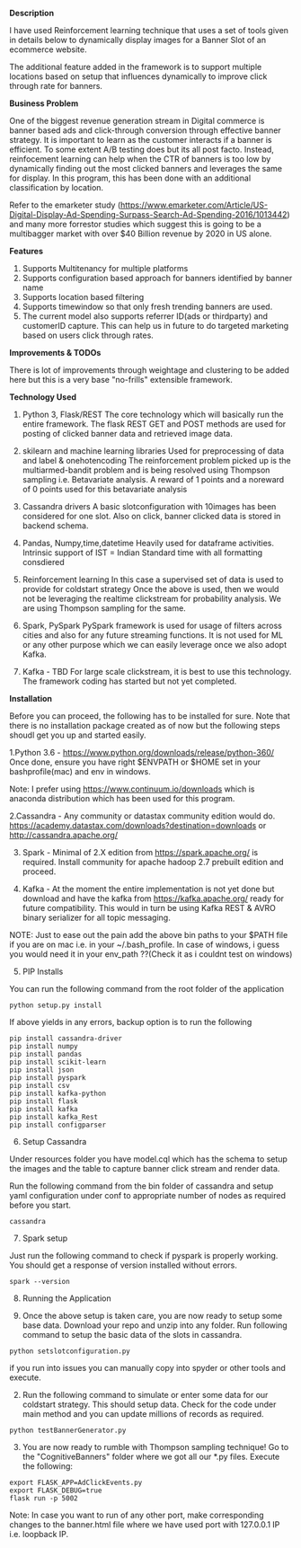 <b>Description</b>

I have used Reinforcement learning technique that uses a set of tools given in details below to dynamically display images for a Banner Slot of an ecommerce website.

The additional feature added in the framework is to support multiple locations based on setup that influences dynamically to improve click through rate for banners.

<b>Business Problem</b>

One of the biggest revenue generation stream in Digital commerce is banner based ads and click-through conversion through effective banner strategy. It is important to learn as the customer interacts if a banner is efficient. To some extent A/B testing does but its all post facto. Instead, reinfocement learning can help when the CTR of banners is too low by dynamically finding out the most clicked banners and leverages the same for display. In this program, this has been done with an additional classification by location.

Refer to the emarketer study (https://www.emarketer.com/Article/US-Digital-Display-Ad-Spending-Surpass-Search-Ad-Spending-2016/1013442) and many more forrestor studies which suggest this is  going to be a multibagger market with over $40 Billion revenue by 2020 in US alone.


<b>Features</b>
1. Supports Multitenancy for multiple platforms
2. Supports configuration based approach for banners identified by banner name
3. Supports location based filtering 
4. Supports timewindow so that only fresh trending banners are used.
5. The current model also supports referrer ID(ads or thirdparty) and customerID capture. This can help us in future to do targeted marketing based on users click through rates.


<b>Improvements & TODOs</b>

There is lot of improvements through weightage and clustering to be added here but this is a very base "no-frills" extensible framework.


<b>Technology Used</b>

1. Python 3, Flask/REST
The core technology which will basically run the entire framework.
The flask REST GET and POST methods are used for posting of clicked banner data and retrieved image data.

2. skilearn and machine learning libraries
Used for preprocessing of data and label & onehotencoding
The reinforcement problem picked up is the multiarmed-bandit problem and is being resolved using Thompson sampling i.e. Betavariate analysis.
A reward of 1 points and a noreward of 0 points used for this betavariate analysis

3. Cassandra drivers
A basic slotconfiguration with 10images has been considered for one slot.
Also on click, banner clicked data is stored in backend schema.

4. Pandas, Numpy,time,datetime
Heavily used for dataframe activities.
Intrinsic support of IST = Indian Standard time with all formatting consdiered

5. Reinforcement learning
In this case a supervised set of data is used to provide for coldstart strategy
Once the above is used, then we would not be leveraging the realtime clickstream for probability analysis.
We are using Thompson sampling for the same.

8. Spark, PySpark
PySpark framework is used for usage of filters across cities and also for any future streaming functions.
It is not used for ML or any other purpose which we can easily leverage once we also adopt Kafka.

7. Kafka - TBD
For large scale clickstream, it is best to use this technology.
The framework coding has started but not yet completed.


<b>Installation</b>


Before you can proceed, the following has to be installed for sure. Note that there is no installation package created as of now but the following steps shoudl get you up and started easily.

1.Python 3.6 - https://www.python.org/downloads/release/python-360/
Once done, ensure you have right $ENVPATH or $HOME set in your bashprofile(mac) and env in windows.

Note: I prefer using https://www.continuum.io/downloads which is anaconda distribution which has been used for this program.

2.Cassandra - Any community or datastax community edition would do. https://academy.datastax.com/downloads?destination=downloads or http://cassandra.apache.org/ 

3. Spark - Minimal of 2.X edition from https://spark.apache.org/  is required. Install community for apache hadoop 2.7 prebuilt edition and proceed.


4. Kafka - At the moment the entire implementation is not yet done but download and have the kafka from https://kafka.apache.org/ ready for future compatibility. This would in turn be using Kafka REST & AVRO binary serializer for all topic messaging.

NOTE: Just to ease out the pain add the above bin paths to your $PATH file if you are on mac i.e. in your ~/.bash_profile. In case of windows, i guess you would need it in your env_path ??(Check it as i couldnt test on windows)

5. PIP Installs

You can run the following command from the root folder of the application
```
python setup.py install
```
If above yields in any errors, backup option is to run the following

```
pip install cassandra-driver
pip install numpy
pip install pandas
pip install scikit-learn
pip install json
pip install pyspark
pip install csv
pip install kafka-python
pip install flask
pip install kafka
pip install kafka_Rest
pip install configparser
```

6. Setup Cassandra

Under resources folder you have model.cql which has the schema to setup the images and the table to capture banner click stream and render data. 

Run the following command from the bin folder of cassandra and setup yaml configuration under conf to appropriate number of nodes as required before you start.

```
cassandra
```

7. Spark setup

Just run the following command to check if pyspark is properly working. You should get a response of version installed without errors.
```
spark --version
```

8. Running the Application

1. Once the above setup is taken care, you are now ready to setup some base data. Download your repo and unzip into any folder.
Run following command to setup the basic data of the slots in cassandra. 
```
python setslotconfiguration.py

```
if you run into issues you can manually copy into spyder or other tools and execute.

2. Run the following command to simulate or enter some data for our coldstart strategy. This should setup data. Check for the code under main method and you can update millions of records as required.

```
python testBannerGenerator.py
```

3. You are now ready to rumble with Thompson sampling technique! Go to the "CognitiveBanners" folder where we got all our *.py files.
Execute the following:
```
export FLASK_APP=AdClickEvents.py
export FLASK_DEBUG=true
flask run -p 5002

```
Note: In case you want to run of any other port, make corresponding changes to the banner.html file where we have used port with 127.0.0.1 IP i.e. loopback IP.











